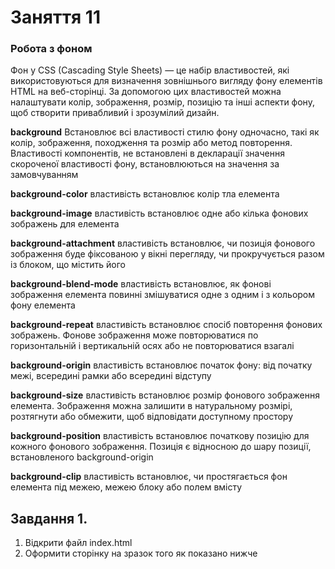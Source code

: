 # Заняття 11

### Робота з фоном

Фон у CSS (Cascading Style Sheets) — це набір властивостей, які використовуються для визначення зовнішнього вигляду фону елементів HTML на веб-сторінці. За допомогою цих властивостей можна налаштувати колір, зображення, розмір, позицію та інші аспекти фону, щоб створити привабливий і зрозумілий дизайн.

__background__ 
Встановлює всі властивості стилю фону одночасно, такі як колір, зображення, походження та розмір або метод повторення. Властивості компонентів, не встановлені в декларації значення скороченої властивості фону, встановлюються на значення за замовчуванням

__background-color__
властивість встановлює колір тла елемента

__background-image__
властивість встановлює одне або кілька фонових зображень для елемента

__background-attachment__
властивість встановлює, чи позиція фонового зображення буде фіксованою у вікні перегляду, чи прокручується разом із блоком, що містить його

__background-blend-mode__
властивість встановлює, як фонові зображення елемента повинні змішуватися одне з одним і з кольором фону елемента

__background-repeat__
властивість встановлює спосіб повторення фонових зображень. Фонове зображення може повторюватися по горизонтальній і вертикальній осях або не повторюватися взагалі

__background-origin__
властивість встановлює початок фону: від початку межі, всередині рамки або всередині відступу

__background-size__
властивість встановлює розмір фонового зображення елемента. Зображення можна залишити в натуральному розмірі, розтягнути або обмежити, щоб відповідати доступному простору

__background-position__
властивість встановлює початкову позицію для кожного фонового зображення. Позиція є відносною до шару позиції, встановленого 
background-origin

__background-clip__
властивість встановлює, чи простягається фон елемента під межею, межею блоку або полем вмісту


## Завдання 1.

1. Відкрити файл index.html
2. Оформити сторінку на зразок того як показано нижче

